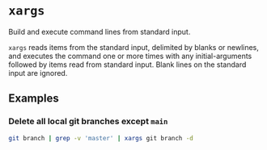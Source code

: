 # `xargs`

Build and execute command lines from standard input.

`xargs` reads items from the standard input, delimited by blanks or newlines, and executes the  command one or more times with any initial-arguments followed by items read from standard input. Blank lines on the standard input are ignored.

## Examples

### Delete all local git branches except `main`

```bash
git branch | grep -v 'master' | xargs git branch -d
```
